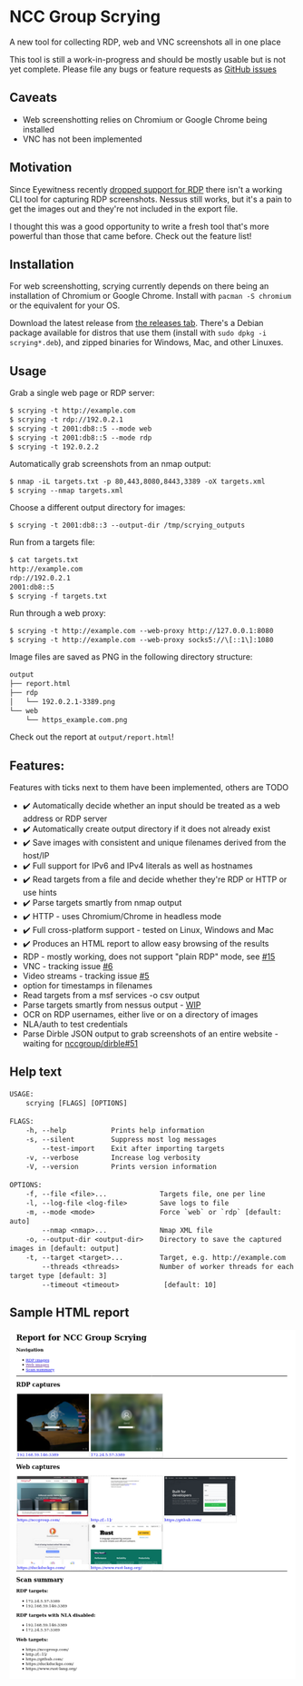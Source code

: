 # NCC Group Scrying
A new tool for collecting RDP, web and VNC screenshots all in one place

This tool is still a work-in-progress and should be mostly usable but is not yet complete.
Please file any bugs or feature requests as [GitHub issues](https://github.com/nccgroup/scrying/issues)

## Caveats
* Web screenshotting relies on Chromium or Google Chrome being installed
* VNC has not been implemented

## Motivation
Since Eyewitness recently [dropped support for RDP](https://github.com/FortyNorthSecurity/EyeWitness/issues/422#issuecomment-539690698) there isn't a working CLI tool for capturing RDP screenshots.
Nessus still works, but it's a pain to get the images out and they're not included in the export file.

I thought this was a good opportunity to write a fresh tool that's more powerful than those that came before. Check out the feature list!

## Installation
For web screenshotting, scrying currently depends on there being an installation of Chromium or Google Chrome. Install with `pacman -S chromium` or the equivalent for your OS.

Download the latest release from [the releases tab](https://github.com/nccgroup/scrying/releases). There's a Debian package available for distros that use them (install with `sudo dpkg -i scrying*.deb`), and zipped binaries for Windows, Mac, and other Linuxes.

## Usage
Grab a single web page or RDP server:
```
$ scrying -t http://example.com
$ scrying -t rdp://192.0.2.1
$ scrying -t 2001:db8::5 --mode web
$ scrying -t 2001:db8::5 --mode rdp
$ scrying -t 192.0.2.2
```

Automatically grab screenshots from an nmap output:
```
$ nmap -iL targets.txt -p 80,443,8080,8443,3389 -oX targets.xml
$ scrying --nmap targets.xml
```

Choose a different output directory for images:
```
$ scrying -t 2001:db8::3 --output-dir /tmp/scrying_outputs
```

Run from a targets file:
```
$ cat targets.txt
http://example.com
rdp://192.0.2.1
2001:db8::5
$ scrying -f targets.txt
```

Run through a web proxy:
```
$ scrying -t http://example.com --web-proxy http://127.0.0.1:8080
$ scrying -t http://example.com --web-proxy socks5://\[::1\]:1080
```

Image files are saved as PNG in the following directory structure:
```
output
├── report.html
├── rdp
│   └── 192.0.2.1-3389.png
└── web
    └── https_example.com.png
```

Check out the report at `output/report.html`!

## Features:
Features with ticks next to them have been implemented, others are TODO
* ✔️ Automatically decide whether an input should be treated as a web address or RDP server
* ✔️ Automatically create output directory if it does not already exist
* ✔️ Save images with consistent and unique filenames derived from the host/IP
* ✔️ Full support for IPv6 and IPv4 literals as well as hostnames
* ✔️ Read targets from a file and decide whether they're RDP or HTTP or use hints
* ✔️ Parse targets smartly from nmap output
* ✔️ HTTP - uses Chromium/Chrome in headless mode
* ✔️ Full cross-platform support - tested on Linux, Windows and Mac
* ✔️ Produces an HTML report to allow easy browsing of the results
* RDP - mostly working, does not support "plain RDP" mode, see [#15](https://github.com/nccgroup/scrying/issues/15)
* VNC - tracking issue [#6](https://github.com/nccgroup/scrying/issues/6)
* Video streams - tracking issue [#5](https://github.com/nccgroup/scrying/issues/5)
* option for timestamps in filenames
* Read targets from a msf services -o csv output
* Parse targets smartly from nessus output - [WIP](https://github.com/sciguy16/nessus_xml_parser-rs)
* OCR on RDP usernames, either live or on a directory of images
* NLA/auth to test credentials
* Parse Dirble JSON output to grab screenshots of an entire website - waiting for [nccgroup/dirble#51](https://github.com/nccgroup/dirble/issues/51)


## Help text
```
USAGE:
    scrying [FLAGS] [OPTIONS]

FLAGS:
    -h, --help           Prints help information
    -s, --silent         Suppress most log messages
        --test-import    Exit after importing targets
    -v, --verbose        Increase log verbosity
    -V, --version        Prints version information

OPTIONS:
    -f, --file <file>...             Targets file, one per line
    -l, --log-file <log-file>        Save logs to file
    -m, --mode <mode>                Force `web` or `rdp` [default: auto]
        --nmap <nmap>...             Nmap XML file
    -o, --output-dir <output-dir>    Directory to save the captured images in [default: output]
    -t, --target <target>...         Target, e.g. http://example.com
        --threads <threads>          Number of worker threads for each target type [default: 3]
        --timeout <timeout>           [default: 10]
```

## Sample HTML report
![Sample report](images/scrying-report.png)
